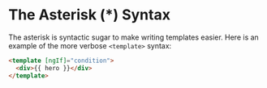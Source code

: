 # The Asterisk (*) Syntax

The asterisk is syntactic sugar to make writing templates easier. Here is an example of the more verbose `<template>` syntax:

```html
<template [ngIf]="condition">
  <div>{{ hero }}</div>
</template>
```


